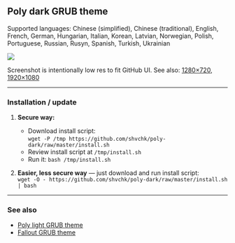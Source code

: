 ## Poly dark GRUB theme

Supported languages: Chinese (simplified), Chinese (traditional), English, French, German, Hungarian, Italian, Korean, Latvian, Norwegian, Polish, Portuguese, Russian, Rusyn, Spanish, Turkish, Ukrainian

![](https://i.imgur.com/OHGyR2N.gif)

Screenshot is intentionally low res to fit GitHub UI. See also: [1280×720](https://i.imgur.com/iKtkLr4.png), [1920×1080](https://i.imgur.com/faGEmp5.png)

---

### Installation / update

1. **Secure way:**
    - Download install script:  
    `wget -P /tmp https://github.com/shvchk/poly-dark/raw/master/install.sh`
    - Review install script at `/tmp/install.sh`
    - Run it: `bash /tmp/install.sh`

2. **Easier, less secure way** — just download and run install script:  
    `wget -O - https://github.com/shvchk/poly-dark/raw/master/install.sh | bash`

---

### See also

- [Poly light GRUB theme](https://github.com/shvchk/poly-light)
- [Fallout GRUB theme](https://github.com/shvchk/fallout-grub-theme)
